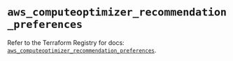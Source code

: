 # `aws_computeoptimizer_recommendation_preferences`

Refer to the Terraform Registry for docs: [`aws_computeoptimizer_recommendation_preferences`](https://registry.terraform.io/providers/hashicorp/aws/5.85.0/docs/resources/computeoptimizer_recommendation_preferences).
